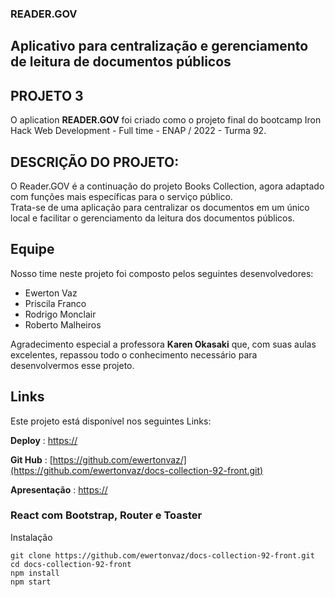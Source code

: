 ### READER.GOV

## Aplicativo para centralização e gerenciamento de leitura de documentos públicos

## PROJETO 3

O aplication **READER.GOV** foi criado como o projeto final do bootcamp Iron Hack Web Development - Full time - ENAP / 2022 - Turma 92.

## DESCRIÇÃO DO PROJETO:

O Reader.GOV é a continuação do projeto Books Collection, agora adaptado com funções mais específicas para o serviço público.  
Trata-se de uma aplicação para centralizar os documentos em um único local e facilitar o gerenciamento da leitura dos documentos públicos.

## Equipe

Nosso time neste projeto foi composto pelos seguintes desenvolvedores:

- Ewerton Vaz
- Priscila Franco
- Rodrigo Monclair
- Roberto Malheiros

Agradecimento especial a professora **Karen Okasaki** que, com suas aulas excelentes, repassou todo o conhecimento necessário para desenvolvermos esse projeto.

## Links

Este projeto está disponível nos seguintes Links:

**Deploy** : [https://]()

**Git Hub** : [https://github.com/ewertonvaz/](https://github.com/ewertonvaz/docs-collection-92-front.git)

**Apresentação** : [https://](https://)


### React com Bootstrap, Router e Toaster

Instalação

```
git clone https://github.com/ewertonvaz/docs-collection-92-front.git
cd docs-collection-92-front
npm install
npm start

```
